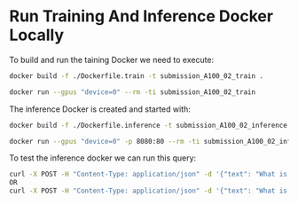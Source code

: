 # Run Training And Inference Docker Locally

To build and run the taining Docker we need to execute:

```bash
docker build -f ./Dockerfile.train -t submission_A100_02_train .

docker run --gpus "device=0" --rm -ti submission_A100_02_train
```

The inference Docker is created and started with:

```bash
docker build -f ./Dockerfile.inference -t submission_A100_02_inference .

docker run --gpus "device=0" -p 8080:80 --rm -ti submission_A100_02_inference
```

To test the inference docker we can run this query:

```bash
curl -X POST -H "Content-Type: application/json" -d '{"text": "What is the capital of france? "}' http://localhost:8080/tokenize
OR
curl -X POST -H "Content-Type: application/json" -d '{"text": "What is the capital of france? "}' http://localhost:8080/process
```
